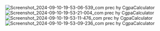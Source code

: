 ![Screenshot_2024-09-10-19-53-06-539_com prec hy CgpaCalculator](https://github.com/user-attachments/assets/8cd28351-55b3-4f0b-be7d-7ebe1bc412bd)
![Screenshot_2024-09-10-19-53-21-004_com prec hy CgpaCalculator](https://github.com/user-attachments/assets/092309a3-e4fd-442e-b1d7-d1e0452c1b51)
![Screenshot_2024-09-10-19-53-11-476_com prec hy CgpaCalculator](https://github.com/user-attachments/assets/52d9ec60-62d9-45d3-b4ca-8bf7c99bde42)
![Screenshot_2024-09-10-19-53-09-236_com prec hy CgpaCalculator](https://github.com/user-attachments/assets/23fd8ecb-72de-4b8b-a865-dd139a2407d8)
